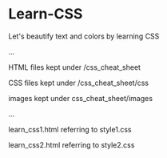 # Learn-CSS
Let's beautify text and colors by learning CSS

...

HTML files kept under /css_cheat_sheet

CSS files kept under /css_cheat_sheet/css

images kept under css_cheat_sheet/images

...

learn_css1.html referring to style1.css

learn_css2.html referring to style2.css
